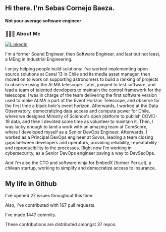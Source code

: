 <h2> Hi there.  I'm Sebas Cornejo Baeza.</h2>
<h4> Not your average software engineer</h4>
<h3> 👨🏻‍💻 About Me </h3>
<a href="http://linkedin.com/in/sebastian-cornejo-baeza/"><img alt="LinkedIn" src="https://img.shields.io/badge/Sebas%20Cornejo%20-informational?style=appveyor&logo=linkedin"></a>


I'm a former Sound Engineer, then Software Engineer, and last but not least, a MEng in Industrial Engineering.
 
I enjoy helping people build solutions: I've worked implementing open source solutions at Canal 13 in Chile and its 
media asset manager, then moved on to work on supporting astronomers to build a ranking of projects to observe using the
ALMA telescope. Later, jumped to test software, and lead a team of talented developers to maintain the control 
framework for the telescope: I was in charge of the team delivering the first software version used to make ALMA a part of the 
Event Horizon Telescope, and observe for the first time a black hole's event horizon.
Afterwards, I worked at the Data Observatory, democratizing data access and compute power for Chile, where 
we designed Ministry of Science's open platform to publish COVID-19 data, and then I devoted some time as volunteer to maintain it.
Then, I was lucky enough to land a work with an amazing team at ComScore, where I developed myself as a Senior DevOps Engineer.
Afterwards, I worked as a Principal DevOps engineer at Sovos, leading a team closing gaps between developers and operators, providing
reliability, repeatability and reproducibility to the processes.
Right now I'm working in cybersecurity, as a Senior DevOps engineer paving a way to DevSecOps.

And I'm also the CTO and software ninja for EmbedX (former Perk.cl), a chilean startup, working to simplify and democratize access to insurance.

<h2> My life in Github </h2>

I've opened 27 issues throughout this time.

Also, I've contributed with 167 pull requests.

I've made 1447 commits.

These contributions are distributed amongst 37 repos.

